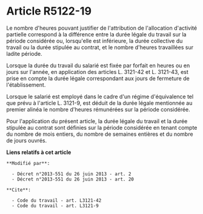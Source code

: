 # Article R5122-19

Le nombre d'heures pouvant justifier de l'attribution de l'allocation d'activité partielle correspond à la différence entre
la durée légale du travail sur la période considérée ou, lorsqu'elle est inférieure, la durée collective du travail ou la
durée stipulée au contrat, et le nombre d'heures travaillées sur ladite période. 

Lorsque la durée du travail du salarié est fixée par forfait en heures ou en jours sur l'année, en application des articles
L. 3121-42 et L. 3121-43, est prise en compte la durée légale correspondant aux jours de fermeture de l'établissement. 

Lorsque le salarié est employé dans le cadre d'un régime d'équivalence tel que prévu à l'article L. 3121-9, est déduit de la
durée légale mentionnée au premier alinéa le nombre d'heures rémunérées sur la période considérée. 

Pour l'application du présent article, la durée légale du travail et la durée stipulée au contrat sont définies sur la
période considérée en tenant compte du nombre de mois entiers, du nombre de semaines entières et du nombre de jours ouvrés.

**Liens relatifs à cet article**

	**Modifié par**:

	  - Décret n°2013-551 du 26 juin 2013 - art. 2
	  - Décret n°2013-551 du 26 juin 2013 - art. 20

	**Cite**:

	  - Code du travail - art. L3121-42
	  - Code du travail - art. L3121-9
